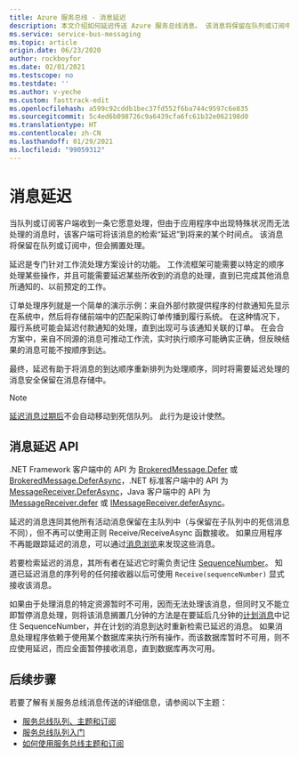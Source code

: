 ```yaml
---
title: Azure 服务总线 - 消息延迟
description: 本文介绍如何延迟传送 Azure 服务总线消息。 该消息将保留在队列或订阅中，但会搁置处理。
ms.service: service-bus-messaging
ms.topic: article
origin.date: 06/23/2020
author: rockboyfor
ms.date: 02/01/2021
ms.testscope: no
ms.testdate: ''
ms.author: v-yeche
ms.custom: fasttrack-edit
ms.openlocfilehash: a599c92cddb1bec37fd552f6ba744c9597c6e835
ms.sourcegitcommit: 5c4ed6b098726c9a6439cfa6fc61b32e062198d0
ms.translationtype: HT
ms.contentlocale: zh-CN
ms.lasthandoff: 01/29/2021
ms.locfileid: "99059312"
---
```

# <a name="message-deferral"></a>消息延迟

当队列或订阅客户端收到一条它愿意处理，但由于应用程序中出现特殊状况而无法处理的消息时，该客户端可将该消息的检索“延迟”到将来的某个时间点。 该消息将保留在队列或订阅中，但会搁置处理。

延迟是专门针对工作流处理方案设计的功能。 工作流框架可能需要以特定的顺序处理某些操作，并且可能需要延迟某些所收到的消息的处理，直到已完成其他消息所通知的、以前预定的工作。

订单处理序列就是一个简单的演示示例：来自外部付款提供程序的付款通知先显示在系统中，然后将存储前端中的匹配采购订单传播到履行系统。 在这种情况下，履行系统可能会延迟付款通知的处理，直到出现可与该通知关联的订单。 在会合方案中，来自不同源的消息可推动工作流，实时执行顺序可能确实正确，但反映结果的消息可能不按顺序到达。

最终，延迟有助于将消息的到达顺序重新排列为处理顺序，同时将需要延迟处理的消息安全保留在消息存储中。

> [!NOTE]
> [延迟消息过期后](./service-bus-dead-letter-queues.md#exceeding-timetolive)不会自动移动到死信队列。 此行为是设计使然。

## <a name="message-deferral-apis"></a>消息延迟 API

.NET Framework 客户端中的 API 为 [BrokeredMessage.Defer](https://docs.azure.cn/dotnet/api/microsoft.servicebus.messaging.brokeredmessage.defer?view=azureservicebus-4.1.1#Microsoft_ServiceBus_Messaging_BrokeredMessage_Defer) 或 [BrokeredMessage.DeferAsync](https://docs.azure.cn/dotnet/api/microsoft.servicebus.messaging.brokeredmessage.deferasync?view=azureservicebus-4.1.1#Microsoft_ServiceBus_Messaging_BrokeredMessage_DeferAsync)，.NET 标准客户端中的 API 为 [MessageReceiver.DeferAsync](https://docs.azure.cn/dotnet/api/microsoft.azure.servicebus.core.messagereceiver.deferasync)，Java 客户端中的 API 为 [IMessageReceiver.defer](https://docs.azure.cn/java/api/com.microsoft.azure.servicebus.imessagereceiver.defer) 或 [IMessageReceiver.deferAsync](https://docs.azure.cn/java/api/com.microsoft.azure.servicebus.imessagereceiver.deferasync)。 

延迟的消息连同其他所有活动消息保留在主队列中（与保留在子队列中的死信消息不同），但不再可以使用正则 Receive/ReceiveAsync 函数接收。 如果应用程序不再能跟踪延迟的消息，可以通过[消息浏览](message-browsing.md)来发现这些消息。

若要检索延迟的消息，其所有者在延迟它时需负责记住 [SequenceNumber](https://docs.azure.cn/dotnet/api/microsoft.azure.servicebus.message.systempropertiescollection.sequencenumber#Microsoft_Azure_ServiceBus_Message_SystemPropertiesCollection_SequenceNumber)。 知道已延迟消息的序列号的任何接收器以后可使用 `Receive(sequenceNumber)` 显式接收该消息。

如果由于处理消息的特定资源暂时不可用，因而无法处理该消息，但同时又不能立即暂停消息处理，则将该消息搁置几分钟的方法是在要延后几分钟的[计划消息](message-sequencing.md)中记住 SequenceNumber，并在计划的消息到达时重新检索已延迟的消息。 如果消息处理程序依赖于使用某个数据库来执行所有操作，而该数据库暂时不可用，则不应使用延迟，而应全面暂停接收消息，直到数据库再次可用。

## <a name="next-steps"></a>后续步骤

若要了解有关服务总线消息传送的详细信息，请参阅以下主题：

* [服务总线队列、主题和订阅](service-bus-queues-topics-subscriptions.md)
* [服务总线队列入门](service-bus-dotnet-get-started-with-queues.md)
* [如何使用服务总线主题和订阅](service-bus-dotnet-how-to-use-topics-subscriptions.md)

<!-- Update_Description: update meta properties, wording update, update link -->